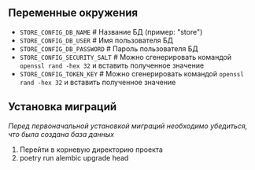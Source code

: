 ## Переменные окружения

- `STORE_CONFIG_DB_NAME`          # Название БД (пример: "store")
- `STORE_CONFIG_DB_USER`          # Имя пользователя БД
- `STORE_CONFIG_DB_PASSWORD`      # Пароль пользователя БД
- `STORE_CONFIG_SECURITY_SALT`    # Можно сгенерировать командой `openssl rand -hex 32` и вставить полученное значение
- `STORE_CONFIG_TOKEN_KEY`        # Можно сгенерировать командой `openssl rand -hex 32` и вставить полученное значение

## Установка миграций
*Перед первоначальной установкой миграций необходимо убедиться, что была создана база данных*
1. Перейти в корневую директорию проекта
2. poetry run alembic upgrade head